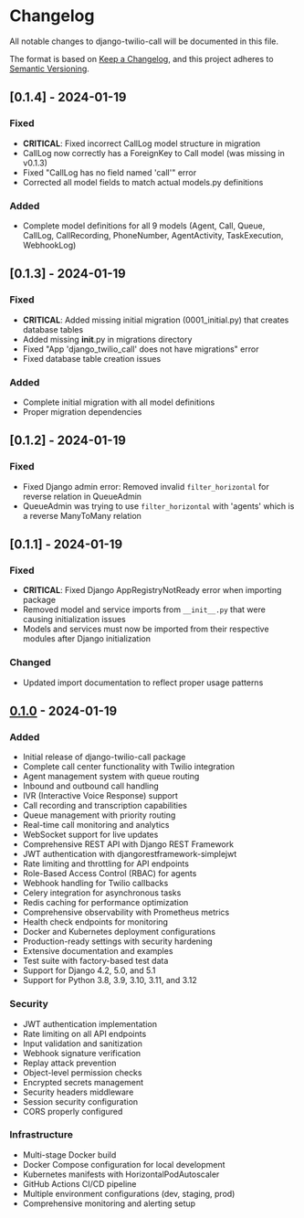 # Changelog

All notable changes to django-twilio-call will be documented in this file.

The format is based on [Keep a Changelog](https://keepachangelog.com/en/1.0.0/),
and this project adheres to [Semantic Versioning](https://semver.org/spec/v2.0.0.html).

## [0.1.4] - 2024-01-19

### Fixed
- **CRITICAL**: Fixed incorrect CallLog model structure in migration
- CallLog now correctly has a ForeignKey to Call model (was missing in v0.1.3)
- Fixed "CallLog has no field named 'call'" error
- Corrected all model fields to match actual models.py definitions

### Added
- Complete model definitions for all 9 models (Agent, Call, Queue, CallLog, CallRecording, PhoneNumber, AgentActivity, TaskExecution, WebhookLog)

## [0.1.3] - 2024-01-19

### Fixed
- **CRITICAL**: Added missing initial migration (0001_initial.py) that creates database tables
- Added missing __init__.py in migrations directory
- Fixed "App 'django_twilio_call' does not have migrations" error
- Fixed database table creation issues

### Added
- Complete initial migration with all model definitions
- Proper migration dependencies

## [0.1.2] - 2024-01-19

### Fixed
- Fixed Django admin error: Removed invalid `filter_horizontal` for reverse relation in QueueAdmin
- QueueAdmin was trying to use `filter_horizontal` with 'agents' which is a reverse ManyToMany relation

## [0.1.1] - 2024-01-19

### Fixed
- **CRITICAL**: Fixed Django AppRegistryNotReady error when importing package
- Removed model and service imports from `__init__.py` that were causing initialization issues
- Models and services must now be imported from their respective modules after Django initialization

### Changed
- Updated import documentation to reflect proper usage patterns

## [0.1.0] - 2024-01-19

### Added
- Initial release of django-twilio-call package
- Complete call center functionality with Twilio integration
- Agent management system with queue routing
- Inbound and outbound call handling
- IVR (Interactive Voice Response) support
- Call recording and transcription capabilities
- Queue management with priority routing
- Real-time call monitoring and analytics
- WebSocket support for live updates
- Comprehensive REST API with Django REST Framework
- JWT authentication with djangorestframework-simplejwt
- Rate limiting and throttling for API endpoints
- Role-Based Access Control (RBAC) for agents
- Webhook handling for Twilio callbacks
- Celery integration for asynchronous tasks
- Redis caching for performance optimization
- Comprehensive observability with Prometheus metrics
- Health check endpoints for monitoring
- Docker and Kubernetes deployment configurations
- Production-ready settings with security hardening
- Extensive documentation and examples
- Test suite with factory-based test data
- Support for Django 4.2, 5.0, and 5.1
- Support for Python 3.8, 3.9, 3.10, 3.11, and 3.12

### Security
- JWT authentication implementation
- Rate limiting on all API endpoints
- Input validation and sanitization
- Webhook signature verification
- Replay attack prevention
- Object-level permission checks
- Encrypted secrets management
- Security headers middleware
- Session security configuration
- CORS properly configured

### Infrastructure
- Multi-stage Docker build
- Docker Compose configuration for local development
- Kubernetes manifests with HorizontalPodAutoscaler
- GitHub Actions CI/CD pipeline
- Multiple environment configurations (dev, staging, prod)
- Comprehensive monitoring and alerting setup

[0.1.0]: https://github.com/hmesfin/django-twilio-call/releases/tag/v0.1.0